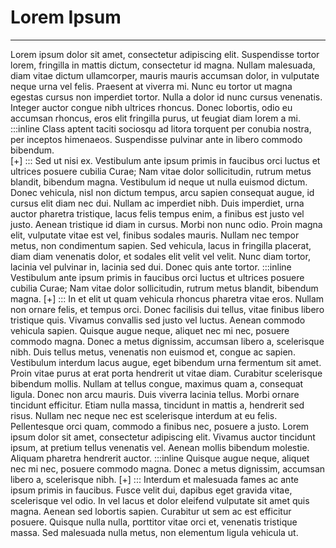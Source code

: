 # Lorem Ipsum

---

Lorem ipsum dolor sit amet, consectetur adipiscing elit. Suspendisse tortor lorem, fringilla in mattis dictum, consectetur id magna. Nullam malesuada, diam vitae dictum ullamcorper, mauris mauris accumsan dolor, in vulputate neque urna vel felis. Praesent at viverra mi. Nunc eu tortor ut magna egestas cursus non imperdiet tortor. Nulla a dolor id nunc cursus venenatis. Integer auctor congue nibh ultrices rhoncus. Donec lobortis, odio eu accumsan rhoncus, eros elit fringilla purus, ut feugiat diam lorem a mi. 
:::inline  Class aptent taciti sociosqu ad litora torquent per conubia nostra, per inceptos himenaeos. Suspendisse pulvinar ante in libero commodo bibendum.   
[+]
:::
Sed ut nisi ex. Vestibulum ante ipsum primis in faucibus orci luctus et ultrices posuere cubilia Curae; Nam vitae dolor sollicitudin, rutrum metus blandit, bibendum magna.
Vestibulum id neque ut nulla euismod dictum. Donec vehicula, nisl non dictum tempus, arcu sapien consequat augue, id cursus elit diam nec dui. Nullam ac imperdiet nibh. Duis imperdiet, urna auctor pharetra tristique, lacus felis tempus enim, a finibus est justo vel justo. Aenean tristique id diam in cursus. Morbi non nunc odio. Proin magna elit, vulputate vitae est vel, finibus sodales mauris. Nullam nec tempor metus, non condimentum sapien. Sed vehicula, lacus in fringilla placerat, diam diam venenatis dolor, et sodales elit velit vel velit. Nunc diam tortor, lacinia vel pulvinar in, lacinia sed dui.
Donec quis ante tortor. 
:::inline  Vestibulum ante ipsum primis in faucibus orci luctus et ultrices posuere cubilia Curae; Nam vitae dolor sollicitudin, rutrum metus blandit, bibendum magna. 
[+]
:::
In et elit ut quam vehicula rhoncus pharetra vitae eros. Nullam non ornare felis, et tempus orci. Donec facilisis dui tellus, vitae finibus libero tristique quis. Vivamus convallis sed justo vel luctus. Aenean commodo vehicula sapien. Quisque augue neque, aliquet nec mi nec, posuere commodo magna. Donec a metus dignissim, accumsan libero a, scelerisque nibh. Duis tellus metus, venenatis non euismod et, congue ac sapien. Vestibulum interdum lacus augue, eget bibendum urna fermentum sit amet. Proin vitae purus at erat porta hendrerit ut vitae diam. Curabitur scelerisque bibendum mollis. Nullam at tellus congue, maximus quam a, consequat ligula. Donec non arcu mauris. Duis viverra lacinia tellus. Morbi ornare tincidunt efficitur.
Etiam nulla massa, tincidunt in mattis a, hendrerit sed risus. Nullam nec neque nec est scelerisque interdum at eu felis. Pellentesque orci quam, commodo a finibus nec, posuere a justo. Lorem ipsum dolor sit amet, consectetur adipiscing elit. Vivamus auctor tincidunt ipsum, at pretium tellus venenatis vel. Aenean mollis bibendum molestie. Aliquam pharetra hendrerit auctor. 
:::inline  Quisque augue neque, aliquet nec mi nec, posuere commodo magna. Donec a metus dignissim, accumsan libero a, scelerisque nibh.
[+]
:::
Interdum et malesuada fames ac ante ipsum primis in faucibus. Fusce velit dui, dapibus eget gravida vitae, scelerisque vel odio. In vel lacus et dolor eleifend vulputate sit amet quis magna. Aenean sed lobortis sapien. Curabitur ut sem ac est efficitur posuere. Quisque nulla nulla, porttitor vitae orci et, venenatis tristique massa. Sed malesuada nulla metus, non elementum ligula vehicula ut.

